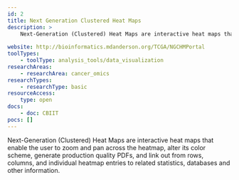 ```yaml
---
id: 2
title: Next Generation Clustered Heat Maps
description: >
    Next-Generation (Clustered) Heat Maps are interactive heat maps that enable the user to zoom and pan across the heatmap, alter its color scheme, generate production quality PDFs, and link out from rows, columns, and individual heatmap entries to related statistics, databases and other information.
    
website: http://bioinformatics.mdanderson.org/TCGA/NGCHMPortal
toolTypes:
    - toolType: analysis_tools/data_visualization
researchAreas:
    - researchArea: cancer_omics
researchTypes:
    - researchType: basic
resourceAccess:
    type: open
docs:
    - doc: CBIIT
pocs: []        
---
```

Next-Generation (Clustered) Heat Maps are interactive heat maps that enable the user to zoom and pan across the heatmap, alter its color scheme, generate production quality PDFs, and link out from rows, columns, and individual heatmap entries to related statistics, databases and other information.
